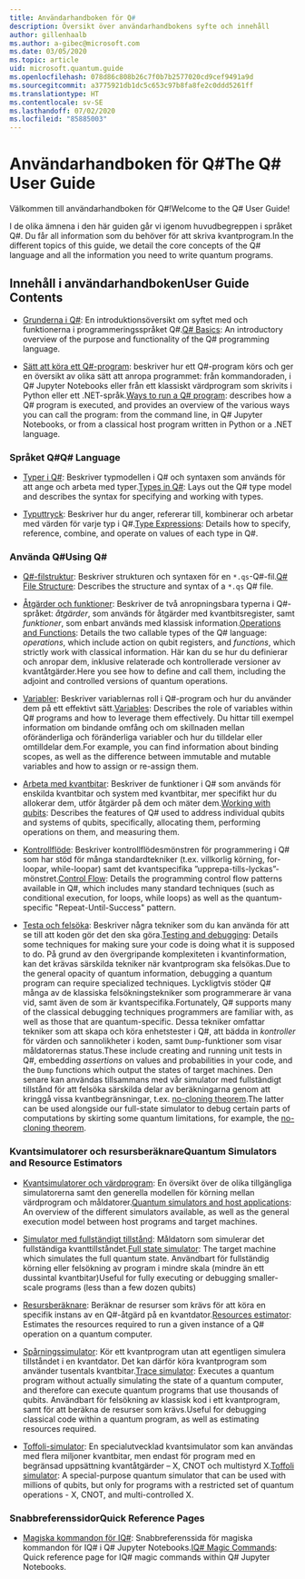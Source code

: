 ```yaml
---
title: Användarhandboken för Q#
description: Översikt över användarhandbokens syfte och innehåll
author: gillenhaalb
ms.author: a-gibec@microsoft.com
ms.date: 03/05/2020
ms.topic: article
uid: microsoft.quantum.guide
ms.openlocfilehash: 078d86c808b26c7f0b7b2577020cd9cef9491a9d
ms.sourcegitcommit: a3775921db1dc5c653c97b8fa8fe2c0ddd5261ff
ms.translationtype: HT
ms.contentlocale: sv-SE
ms.lasthandoff: 07/02/2020
ms.locfileid: "85885003"
---
```

# <a name="the-q-user-guide"></a><span data-ttu-id="a5ac7-103">Användarhandboken för Q#</span><span class="sxs-lookup"><span data-stu-id="a5ac7-103">The Q# User Guide</span></span>

<span data-ttu-id="a5ac7-104">Välkommen till användarhandboken för Q#!</span><span class="sxs-lookup"><span data-stu-id="a5ac7-104">Welcome to the Q# User Guide!</span></span> 

<span data-ttu-id="a5ac7-105">I de olika ämnena i den här guiden går vi igenom huvudbegreppen i språket Q#. Du får all information som du behöver för att skriva kvantprogram.</span><span class="sxs-lookup"><span data-stu-id="a5ac7-105">In the different topics of this guide, we detail the core concepts of the Q# language and all the information you need to write quantum programs.</span></span>

## <a name="user-guide-contents"></a><span data-ttu-id="a5ac7-106">Innehåll i användarhandboken</span><span class="sxs-lookup"><span data-stu-id="a5ac7-106">User Guide Contents</span></span>

- <span data-ttu-id="a5ac7-107">[Grunderna i Q#](xref:microsoft.quantum.guide.basics): En introduktionsöversikt om syftet med och funktionerna i programmeringsspråket Q#.</span><span class="sxs-lookup"><span data-stu-id="a5ac7-107">[Q# Basics](xref:microsoft.quantum.guide.basics): An introductory overview of the purpose and functionality of the Q# programming language.</span></span> 

- <span data-ttu-id="a5ac7-108">[Sätt att köra ett Q#-program](xref:microsoft.quantum.guide.host-programs): beskriver hur ett Q#-program körs och ger en översikt av olika sätt att anropa programmet: från kommandoraden, i Q# Jupyter Notebooks eller från ett klassiskt värdprogram som skrivits i Python eller ett .NET-språk.</span><span class="sxs-lookup"><span data-stu-id="a5ac7-108">[Ways to run a Q# program](xref:microsoft.quantum.guide.host-programs): describes how a Q# program is executed, and provides an overview of the various ways you can call the program: from the command line, in Q# Jupyter Notebooks, or from a classical host program written in Python or a .NET language.</span></span>

### <a name="q-language"></a><span data-ttu-id="a5ac7-109">Språket Q#</span><span class="sxs-lookup"><span data-stu-id="a5ac7-109">Q# Language</span></span>

- <span data-ttu-id="a5ac7-110">[Typer i Q#](xref:microsoft.quantum.guide.types): Beskriver typmodellen i Q# och syntaxen som används för att ange och arbeta med typer.</span><span class="sxs-lookup"><span data-stu-id="a5ac7-110">[Types in Q#](xref:microsoft.quantum.guide.types): Lays out the Q# type model and describes the syntax for specifying and working with types.</span></span>

- <span data-ttu-id="a5ac7-111">[Typuttryck](xref:microsoft.quantum.guide.expressions): Beskriver hur du anger, refererar till, kombinerar och arbetar med värden för varje typ i Q#.</span><span class="sxs-lookup"><span data-stu-id="a5ac7-111">[Type Expressions](xref:microsoft.quantum.guide.expressions): Details how to specify, reference, combine, and operate on values of each type in Q#.</span></span> 

### <a name="using-q"></a><span data-ttu-id="a5ac7-112">Använda Q#</span><span class="sxs-lookup"><span data-stu-id="a5ac7-112">Using Q#</span></span>

- <span data-ttu-id="a5ac7-113">[Q#-filstruktur](xref:microsoft.quantum.guide.filestructure): Beskriver strukturen och syntaxen för en `*.qs`-Q#-fil.</span><span class="sxs-lookup"><span data-stu-id="a5ac7-113">[Q# File Structure](xref:microsoft.quantum.guide.filestructure): Describes the structure and syntax of a `*.qs` Q# file.</span></span>

- <span data-ttu-id="a5ac7-114">[Åtgärder och funktioner](xref:microsoft.quantum.guide.operationsfunctions): Beskriver de två anropningsbara typerna i Q#-språket: *åtgärder*, som används för åtgärder med kvantbitsregister, samt *funktioner*, som enbart används med klassisk information.</span><span class="sxs-lookup"><span data-stu-id="a5ac7-114">[Operations and Functions](xref:microsoft.quantum.guide.operationsfunctions): Details the two callable types of the Q# language: *operations*, which include action on qubit registers, and *functions*, which strictly work with classical information.</span></span> 
    <span data-ttu-id="a5ac7-115">Här kan du se hur du definierar och anropar dem, inklusive relaterade och kontrollerade versioner av kvantåtgärder.</span><span class="sxs-lookup"><span data-stu-id="a5ac7-115">Here you see how to define and call them, including the adjoint and controlled versions of quantum operations.</span></span>

- <span data-ttu-id="a5ac7-116">[Variabler](xref:microsoft.quantum.guide.variables): Beskriver variablernas roll i Q#-program och hur du använder dem på ett effektivt sätt.</span><span class="sxs-lookup"><span data-stu-id="a5ac7-116">[Variables](xref:microsoft.quantum.guide.variables): Describes the role of variables within Q# programs and how to leverage them effectively.</span></span> 
    <span data-ttu-id="a5ac7-117">Du hittar till exempel information om bindande omfång och om skillnaden mellan oföränderliga och föränderliga variabler och hur du tilldelar eller omtilldelar dem.</span><span class="sxs-lookup"><span data-stu-id="a5ac7-117">For example, you can find information about binding scopes, as well as the difference between immutable and mutable variables and how to assign or re-assign them.</span></span>

- <span data-ttu-id="a5ac7-118">[Arbeta med kvantbitar](xref:microsoft.quantum.guide.qubits): Beskriver de funktioner i Q# som används för enskilda kvantbitar och system med kvantbitar, mer specifikt hur du allokerar dem, utför åtgärder på dem och mäter dem.</span><span class="sxs-lookup"><span data-stu-id="a5ac7-118">[Working with qubits](xref:microsoft.quantum.guide.qubits): Describes the features of Q# used to address individual qubits and systems of qubits, specifically, allocating them, performing operations on them, and measuring them.</span></span> 

- <span data-ttu-id="a5ac7-119">[Kontrollflöde](xref:microsoft.quantum.guide.controlflow): Beskriver kontrollflödesmönstren för programmering i Q# som har stöd för många standardtekniker (t.ex. villkorlig körning, for-loopar, while-loopar) samt det kvantspecifika ”upprepa-tills-lyckas”-mönstret.</span><span class="sxs-lookup"><span data-stu-id="a5ac7-119">[Control Flow](xref:microsoft.quantum.guide.controlflow): Details the programming control flow patterns available in Q#, which includes many standard techniques (such as conditional execution, for loops, while loops) as well as the quantum-specific "Repeat-Until-Success" pattern.</span></span>

- <span data-ttu-id="a5ac7-120">[Testa och felsöka](xref:microsoft.quantum.guide.testingdebugging): Beskriver några tekniker som du kan använda för att se till att koden gör det den ska göra.</span><span class="sxs-lookup"><span data-stu-id="a5ac7-120">[Testing and debugging](xref:microsoft.quantum.guide.testingdebugging): Details some techniques for making sure your code is doing what it is supposed to do.</span></span> 
    <span data-ttu-id="a5ac7-121">På grund av den övergripande komplexiteten i kvantinformation, kan det krävas särskilda tekniker när kvantprogram ska felsökas.</span><span class="sxs-lookup"><span data-stu-id="a5ac7-121">Due to the general opacity of quantum information, debugging a quantum program can require specialized techniques.</span></span> 
    <span data-ttu-id="a5ac7-122">Lyckligtvis stöder Q# många av de klassiska felsökningstekniker som programmerare är vana vid, samt även de som är kvantspecifika.</span><span class="sxs-lookup"><span data-stu-id="a5ac7-122">Fortunately, Q# supports many of the classical debugging techniques programmers are familiar with, as well as those that are quantum-specific.</span></span> <span data-ttu-id="a5ac7-123">Dessa tekniker omfattar tekniker som att skapa och köra enhetstester i Q#, att bädda in *kontroller* för värden och sannolikheter i koden, samt `Dump`-funktioner som visar måldatorernas status.</span><span class="sxs-lookup"><span data-stu-id="a5ac7-123">These include creating and running unit tests in Q#, embedding *assertions* on values and probabilities in your code, and the `Dump` functions which output the states of target machines.</span></span> 
    <span data-ttu-id="a5ac7-124">Den senare kan användas tillsammans med vår simulator med fullständigt tillstånd för att felsöka särskilda delar av beräkningarna genom att kringgå vissa kvantbegränsningar, t.ex. [no-cloning theorem](xref:microsoft.quantum.concepts.pauli).</span><span class="sxs-lookup"><span data-stu-id="a5ac7-124">The latter can be used alongside our full-state simulator to debug certain parts of computations by skirting some quantum limitations, for example, the [no-cloning theorem](xref:microsoft.quantum.concepts.pauli).</span></span>

### <a name="quantum-simulators-and-resource-estimators"></a><span data-ttu-id="a5ac7-125">Kvantsimulatorer och resursberäknare</span><span class="sxs-lookup"><span data-stu-id="a5ac7-125">Quantum Simulators and Resource Estimators</span></span>

- <span data-ttu-id="a5ac7-126">[Kvantsimulatorer och värdprogram](xref:microsoft.quantum.machines): En översikt över de olika tillgängliga simulatorerna samt den generella modellen för körning mellan värdprogram och måldatorer.</span><span class="sxs-lookup"><span data-stu-id="a5ac7-126">[Quantum simulators and host applications](xref:microsoft.quantum.machines): An overview of the different simulators available, as well as the general execution model between host programs and target machines.</span></span>

- <span data-ttu-id="a5ac7-127">[Simulator med fullständigt tillstånd](xref:microsoft.quantum.machines.full-state-simulator): Måldatorn som simulerar det fullständiga kvanttillståndet.</span><span class="sxs-lookup"><span data-stu-id="a5ac7-127">[Full state simulator](xref:microsoft.quantum.machines.full-state-simulator): The target machine which simulates the full quantum state.</span></span> <span data-ttu-id="a5ac7-128">Användbart för fullständig körning eller felsökning av program i mindre skala (mindre än ett dussintal kvantbitar)</span><span class="sxs-lookup"><span data-stu-id="a5ac7-128">Useful for fully executing or debugging smaller-scale programs (less than a few dozen qubits)</span></span>

- <span data-ttu-id="a5ac7-129">[Resursberäknare](xref:microsoft.quantum.machines.resources-estimator): Beräknar de resurser som krävs för att köra en specifik instans av en Q#-åtgärd på en kvantdator.</span><span class="sxs-lookup"><span data-stu-id="a5ac7-129">[Resources estimator](xref:microsoft.quantum.machines.resources-estimator): Estimates the resources required to run a given instance of a Q# operation on a quantum computer.</span></span>

- <span data-ttu-id="a5ac7-130">[Spårningssimulator](xref:microsoft.quantum.machines.qc-trace-simulator.intro): Kör ett kvantprogram utan att egentligen simulera tillståndet i en kvantdator. Det kan därför köra kvantprogram som använder tusentals kvantbitar.</span><span class="sxs-lookup"><span data-stu-id="a5ac7-130">[Trace simulator](xref:microsoft.quantum.machines.qc-trace-simulator.intro): Executes a quantum program without actually simulating the state of a quantum computer, and therefore can execute quantum programs that use thousands of qubits.</span></span> <span data-ttu-id="a5ac7-131">Användbart för felsökning av klassisk kod i ett kvantprogram, samt för att beräkna de resurser som krävs.</span><span class="sxs-lookup"><span data-stu-id="a5ac7-131">Useful for debugging classical code within a quantum program, as well as estimating resources required.</span></span>

- <span data-ttu-id="a5ac7-132">[Toffoli-simulator](xref:microsoft.quantum.machines.toffoli-simulator): En specialutvecklad kvantsimulator som kan användas med flera miljoner kvantbitar, men endast för program med en begränsad uppsättning kvantåtgärder – X, CNOT och multistyrd X.</span><span class="sxs-lookup"><span data-stu-id="a5ac7-132">[Toffoli simulator](xref:microsoft.quantum.machines.toffoli-simulator): A special-purpose quantum simulator that can be used with millions of qubits, but only for programs with a restricted set of quantum operations - X, CNOT, and multi-controlled X.</span></span>

### <a name="quick-reference-pages"></a><span data-ttu-id="a5ac7-133">Snabbreferenssidor</span><span class="sxs-lookup"><span data-stu-id="a5ac7-133">Quick Reference Pages</span></span>

- <span data-ttu-id="a5ac7-134">[Magiska kommandon för IQ#](xref:microsoft.quantum.guide.quickref.iqsharp): Snabbreferenssida för magiska kommandon för IQ# i Q# Jupyter Notebooks.</span><span class="sxs-lookup"><span data-stu-id="a5ac7-134">[IQ# Magic Commands](xref:microsoft.quantum.guide.quickref.iqsharp): Quick reference page for IQ# magic commands within Q# Jupyter Notebooks.</span></span>
